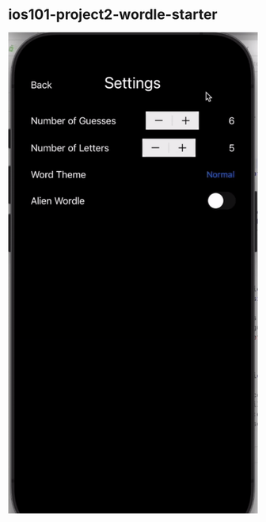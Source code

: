 # ios101-project2-wordle-starter

<img src='ezgif.com-crop (1).gif' width='' alt='Video Walkthrough' />
